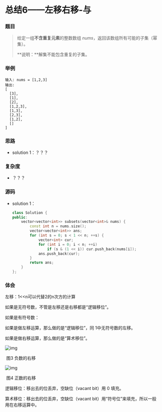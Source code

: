 # 总结6——左移右移-与

### 题目

> 给定一组**不含重复元素**的整数数组 *nums*，返回该数组所有可能的子集（幂集）。
>
> **说明：**解集不能包含重复的子集。

### 举例

```
输入: nums = [1,2,3]
输出:
[
  [3],
  [1],
  [2],
  [1,2,3],
  [1,3],
  [2,3],
  [1,2],
  []
]
```

### 思路

* solution 1：？？？

### 复杂度

- ？？？


### 源码

- solution 1：

  ```c++
  class Solution {
  public:
      vector<vector<int>> subsets(vector<int>& nums) {
          const int n = nums.size();
          vector<vector<int>> ans;
          for (int s = 0; s < 1 << n; ++s) {
              vector<int> cur;
              for (int i = 0; i < n; ++i)
                  if (s & (1 << i)) cur.push_back(nums[i]);
              ans.push_back(cur);
          }
          return ans;
      }
  };
  ```

### 体会

左移：1<<n可以代替2的n次方的计算

如果是无符号数，不管是左移还是右移都是“逻辑移位”。

如果是有符号数：

如果是做左移运算，那么做的是“逻辑移位”，同 1中无符号数的左移。

如果是做右移运算，那么做的是“算术移位”。

![img](http://hi.csdn.net/attachment/201105/27/0_1306495653BfFf.gif)

​                                            图3 负数的右移

 

![img](http://hi.csdn.net/attachment/201105/27/0_1306495751zPZ3.gif)

​                                           图4 正数的右移

逻辑移位：移出去的位丢弃，空缺位（vacant bit）用 0 填充。

算术移位：移出去的位丢弃，空缺位（vacant bit）用“符号位”来填充，所以一般用在右移运算中。

